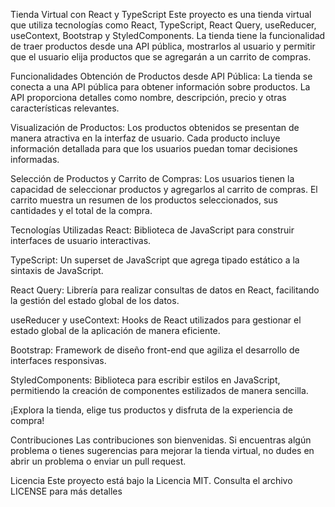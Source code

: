 Tienda Virtual con React y TypeScript
Este proyecto es una tienda virtual que utiliza tecnologías como React, TypeScript, React Query, useReducer, useContext, Bootstrap y StyledComponents. La tienda tiene la funcionalidad de traer productos desde una API pública, mostrarlos al usuario y permitir que el usuario elija productos que se agregarán a un carrito de compras.

Funcionalidades
Obtención de Productos desde API Pública: La tienda se conecta a una API pública para obtener información sobre productos. La API proporciona detalles como nombre, descripción, precio y otras características relevantes.

Visualización de Productos: Los productos obtenidos se presentan de manera atractiva en la interfaz de usuario. Cada producto incluye información detallada para que los usuarios puedan tomar decisiones informadas.

Selección de Productos y Carrito de Compras: Los usuarios tienen la capacidad de seleccionar productos y agregarlos al carrito de compras. El carrito muestra un resumen de los productos seleccionados, sus cantidades y el total de la compra.

Tecnologías Utilizadas
React: Biblioteca de JavaScript para construir interfaces de usuario interactivas.

TypeScript: Un superset de JavaScript que agrega tipado estático a la sintaxis de JavaScript.

React Query: Librería para realizar consultas de datos en React, facilitando la gestión del estado global de los datos.

useReducer y useContext: Hooks de React utilizados para gestionar el estado global de la aplicación de manera eficiente.

Bootstrap: Framework de diseño front-end que agiliza el desarrollo de interfaces responsivas.

StyledComponents: Biblioteca para escribir estilos en JavaScript, permitiendo la creación de componentes estilizados de manera sencilla.

¡Explora la tienda, elige tus productos y disfruta de la experiencia de compra!

Contribuciones
Las contribuciones son bienvenidas. Si encuentras algún problema o tienes sugerencias para mejorar la tienda virtual, no dudes en abrir un problema o enviar un pull request.

Licencia
Este proyecto está bajo la Licencia MIT. Consulta el archivo LICENSE para más detalles
